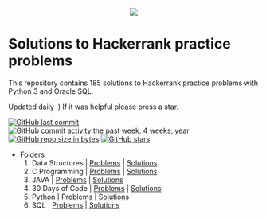 <p align="center"><a href="https://www.hackerrank.com/marinskiy"><img src="https://i0.wp.com/gradsingames.com/wp-content/uploads/2016/05/856771_668224053197841_1943699009_o.png" ></a></p>

# Solutions to Hackerrank practice problems
This repository contains 185 solutions to Hackerrank practice problems with Python 3 and Oracle SQL.

Updated daily :) If it was helpful please press a star.

[![GitHub last commit](https://img.shields.io/github/last-commit/Audacity21/Hackerrank-Practice-Solutions.svg)](https://github.com/Audacity21/Hackerrank-Practice-Solutions) 
[![GitHub commit activity the past week, 4 weeks, year](https://img.shields.io/github/commit-activity/y/Audacity21/Hackerrank-Practice-Solutions.svg)](https://github.com/Audacity21/Hackerrank-Practice-Solutions)
[![GitHub repo size in bytes](https://img.shields.io/github/repo-size/Audacity21/Hackerrank-Practice-Solutions.svg)](https://github.com/Audacity21/Hackerrank-Practice-Solutions) 
[![GitHub stars](https://img.shields.io/github/stars/Audacity21/Hackerrank-Practice-Solutions.svg)](https://github.com/Audacity21/Hackerrank-Practice-Solutions)

- Folders
  01. Data Structures | [Problems](https://www.hackerrank.com/domains/data-structures) | [Solutions](https://github.com/Audacity21/Hackerrank-Practice-Solutions/tree/main/Problem%20Solving)
  02. C Programming | [Problems](https://www.hackerrank.com/domains/c) | [Solutions](https://github.com/Audacity21/Hackerrank-Practice-Solutions/tree/main/C)
  03. JAVA | [Problems](https://www.hackerrank.com/domains/java) | [Solutions](https://github.com/Audacity21/Hackerrank-Practice-Solutions/tree/main/JAVA)
  04. 30 Days of Code | [Problems](https://www.hackerrank.com/domains/tutorials/30-days-of-code) | [Solutions](https://github.com/Audacity21/Hackerrank-Practice-Solutions/tree/main/30%20Days%20of%20Code)
  05. Python | [Problems](https://www.hackerrank.com/domains/tutorials/python) | [Solutions](https://github.com/Audacity21/Hackerrank-Practice-Solutions/tree/main/Python)
  06. SQL | [Problems](https://www.hackerrank.com/domains/tutorials/sql) | [Solutions](https://github.com/Audacity21/Hackerrank-Practice-Solutions/tree/main/SQL)
